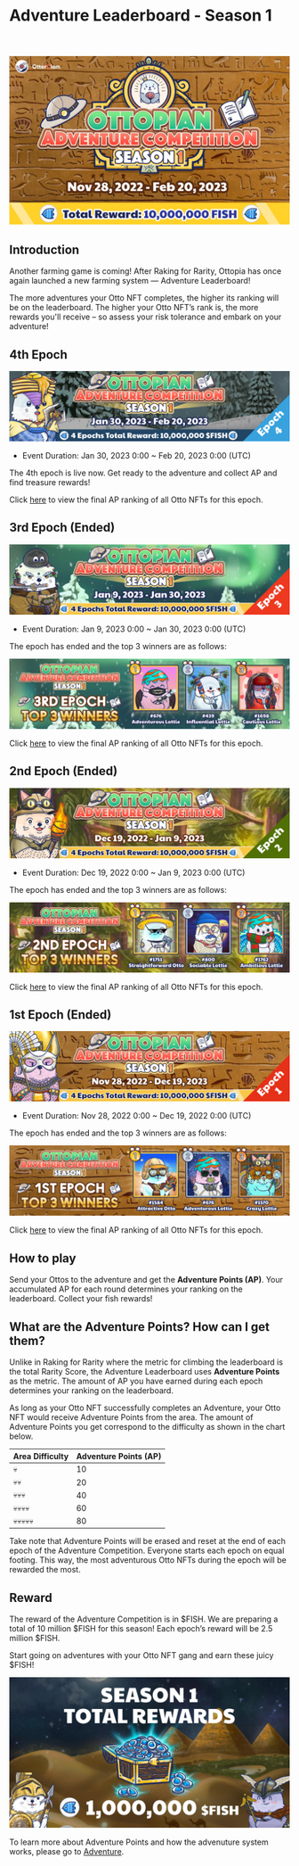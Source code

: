 # Adventure Leaderboard - Season 1

<header>
<meta property="og:title" content="Ottopia Whitepaper | Adventure Leaderboard - Season 1" />
<meta property="og:image" content="https://docs.ottopia.app/assets/images/1st-al-ogimage-7cff5b06bacecc1bd368a93cf650dd00.jpg" />
<meta property="og:description" content="Gather ‘round the stream, Otters! Season 1 of the Adventure Leaderboard is here, pack your bags and get ready to become the king of the adventure!" />
</header>

![Adventure Leaderboard - Season 1](img/1st-al-ogimage.jpg)

## Introduction

Another farming game is coming! After Raking for Rarity, Ottopia has once again launched a new farming system — Adventure Leaderboard! 

The more adventures your Otto NFT completes, the higher its ranking will be on the leaderboard. The higher your Otto NFT’s rank is, the more rewards you'll receive – so assess your risk tolerance and embark on your adventure!

## 4th Epoch <a href="#4th-epoch" id="4th-epoch"></a>

![S1 4th Epoch](img/ap_s1_epoch4.jpg)

* Event Duration: Jan 30, 2023 0:00 ~ Feb 20, 2023 0:00 (UTC)

The 4th epoch is live now. Get ready to the adventure and collect AP and find treasure rewards!

Click [here](https://ottopia.app/leaderboard?adventure=1&epoch=14) to view the final AP ranking of all Otto NFTs for this epoch.

## 3rd Epoch (Ended) <a href="#3rd-epoch" id="3rd-epoch"></a>

![S1 3rd Epoch](img/ap_s1_epoch3.jpg)

* Event Duration: Jan 9, 2023 0:00 ~ Jan 30, 2023 0:00 (UTC)

The epoch has ended and the top 3 winners are as follows:

![S1 3rd Epoch Winners](img/ap_s1_winner3.jpg)

Click [here](https://ottopia.app/leaderboard?adventure=1&epoch=13) to view the final AP ranking of all Otto NFTs for this epoch.

## 2nd Epoch (Ended) <a href="#2nd-epoch" id="2nd-epoch"></a>

![S1 2nd Epoch](img/ap_s1_epoch2.jpg)

* Event Duration: Dec 19, 2022 0:00 ~ Jan 9, 2023 0:00 (UTC)

The epoch has ended and the top 3 winners are as follows:

![S1 2nd Epoch Winners](img/ap_s1_winner2.jpg)

Click [here](https://ottopia.app/leaderboard?adventure=1&epoch=12) to view the final AP ranking of all Otto NFTs for this epoch.

## 1st Epoch (Ended) <a href="#1st-epoch" id="1st-epoch"></a>

![S1 1st Epoch](img/ap_s1_epoch1.jpg)

* Event Duration: Nov 28, 2022 0:00 ~ Dec 19, 2022 0:00 (UTC)

The epoch has ended and the top 3 winners are as follows:

![S1 1st Epoch Winners](img/ap_s1_winner1.jpg)

Click [here](https://ottopia.app/leaderboard?adventure=1&epoch=11) to view the final AP ranking of all Otto NFTs for this epoch.

## How to play

Send your Ottos to the adventure and get the **Adventure Points (AP)**. 
Your accumulated AP for each round determines your ranking on the leaderboard.
Collect your fish rewards!

## What are the Adventure Points? How can I get them?

Unlike in Raking for Rarity where the metric for climbing the leaderboard is the total Rarity Score, the Adventure Leaderboard uses **Adventure Points** as the metric. The amount of AP you have earned during each epoch determines your ranking on the leaderboard. 

As long as your Otto NFT successfully completes an Adventure, your Otto NFT would receive Adventure Points from the area. The amount of Adventure Points you get correspond to the difficulty as shown in the chart below. 

| Area Difficulty | Adventure Points (AP) |
| --------------- | --------------------- |
| 💀              | 10                    |
| 💀💀            | 20                    |
| 💀💀💀          | 40                    |
| 💀💀💀💀        | 60                    |
| 💀💀💀💀💀      | 80                    |

Take note that Adventure Points will be erased and reset at the end of each epoch of the Adventure Competition. Everyone starts each epoch on equal footing. This way, the most adventurous Otto NFTs during the epoch will be rewarded the most.

## Reward

The reward of the Adventure Competition is in $FISH. We are preparing a total of 10 million $FISH for this season! Each epoch’s reward will be 2.5 million $FISH.

Start going on adventures with your Otto NFT gang and earn these juicy $FISH!

![Fish reward](./img/adventure_s1_rewards.jpg)


To learn more about Adventure Points and how the advenuture system works, please go to [Adventure](../gameplay/adventure#adventure-points-).